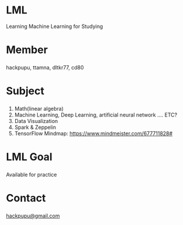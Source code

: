 # LML
Learning Machine Learning for Studying

# Member
###
hackpupu,
ttamna,
dltkr77,
cd80

# Subject
###
1. Math(linear algebra)
2. Machine Learning, Deep Learning, artificial neural network .... ETC?
3. Data Visualization
4. Spark & Zeppelin
5. TensorFlow
Mindmap: https://www.mindmeister.com/677711828#

# LML Goal
###
Available for practice

# Contact
###
hackpupu@gmail.com
